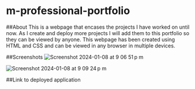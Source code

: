 # m-professional-portfolio

##About
This is a webpage that encases the projects I have worked on until now. As I create and deploy more projects I will add them to this portfolio so they can be viewed by anyone. This webpage has been created using HTML and CSS and can be viewed in any browser in multiple devices.


##Screenshots
![Screenshot 2024-01-08 at 9 06 51 p m](https://github.com/m13corona/m-professional-portfolio/assets/152875862/75b55742-b866-4802-8e87-6b24fb70e590)


![Screenshot 2024-01-08 at 9 09 24 p m](https://github.com/m13corona/m-professional-portfolio/assets/152875862/c86ed87c-834f-4114-9524-94173a710ae8)


##Link to deployed application
